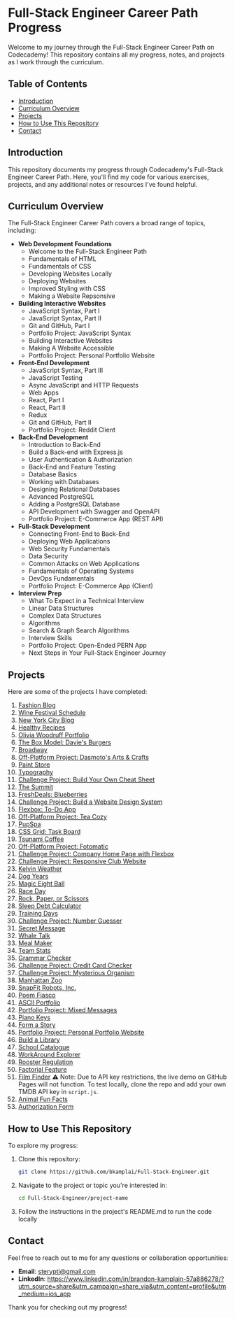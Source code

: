 # Full-Stack Engineer Career Path Progress

Welcome to my journey through the Full-Stack Engineer Career Path on Codecademy! This repository contains all my progress, notes, and projects as I work through the curriculum.

## Table of Contents

- [Introduction](#introduction)
- [Curriculum Overview](#curriculum-overview)
- [Projects](#projects)
- [How to Use This Repository](#how-to-use-this-repository)
- [Contact](#contact)

## Introduction

This repository documents my progress through Codecademy's Full-Stack Engineer Career Path. Here, you'll find my code for various exercises, projects, and any additional notes or resources I've found helpful.

## Curriculum Overview

The Full-Stack Engineer Career Path covers a broad range of topics, including:

- **Web Development Foundations**
  - Welcome to the Full-Stack Engineer Path
  - Fundamentals of HTML
  - Fundamentals of CSS
  - Developing Websites Locally
  - Deploying Websites
  - Improved Styling with CSS
  - Making a Website Repsonsive
- **Building Interactive Websites**
  - JavaScript Syntax, Part I
  - JavaScript Syntax, Part II
  - Git and GitHub, Part I
  - Portfolio Project: JavaScript Syntax
  - Building Interactive Websites
  - Making A Website Accessible
  - Portfolio Project: Personal Portfolio Website
- **Front-End Development**
  - JavaScript Syntax, Part III
  - JavaScript Testing
  - Async JavaScript and HTTP Requests
  - Web Apps
  - React, Part I
  - React, Part II
  - Redux
  - Git and GitHub, Part II
  - Portfolio Project: Reddit Client
- **Back-End Development**
  - Introduction to Back-End
  - Build a Back-end with Express.js
  - User Authentication & Authorization
  - Back-End and Feature Testing
  - Database Basics
  - Working with Databases
  - Designing Relational Databases
  - Advanced PostgreSQL
  - Adding a PostgreSQL Database
  - API Development with Swagger and OpenAPI
  - Portfolio Project: E-Commerce App (REST API)
- **Full-Stack Development**
  - Connecting Front-End to Back-End
  - Deploying Web Applications
  - Web Security Fundamentals
  - Data Security
  - Common Attacks on Web Applications
  - Fundamentals of Operating Systems
  - DevOps Fundamentals
  - Portfolio Project: E-Commerce App (Client)
- **Interview Prep**
  - What To Expect in a Technical Interview
  - Linear Data Structures
  - Complex Data Structures
  - Algorithms
  - Search & Graph Search Algorithms
  - Interview Skills
  - Portfolio Project: Open-Ended PERN App
  - Next Steps in Your Full-Stack Engineer Journey

## Projects

Here are some of the projects I have completed:

1. [Fashion Blog](https://bkamplai.github.io/Full-Stack-Engineer/Fashion%20Blog/)
2. [Wine Festival Schedule](https://bkamplai.github.io/Full-Stack-Engineer/Wine%20Festival%20Schedule/)
3. [New York City Blog](https://bkamplai.github.io/Full-Stack-Engineer/New%20York%20City%20Blog/)
4. [Healthy Recipes](https://bkamplai.github.io/Full-Stack-Engineer/Healthy%20Recipes/)
5. [Olivia Woodruff Portfolio](https://bkamplai.github.io/Full-Stack-Engineer/Olivia%20Woodruff%20Portfolio/)
6. [The Box Model: Davie's Burgers](https://bkamplai.github.io/Full-Stack-Engineer/The%20Box%20Model%3A%20Davie's%20Burgers/)
7. [Broadway](https://bkamplai.github.io/Full-Stack-Engineer/Broadway/)
8. [Off-Platform Project: Dasmoto's Arts & Crafts](https://bkamplai.github.io/Full-Stack-Engineer/Off-Platform%20Project%3A%20Dasmoto's%20Arts%20&%20Crafts/)
9. [Paint Store](https://bkamplai.github.io/Full-Stack-Engineer/Paint%20Store/)
10. [Typography](https://bkamplai.github.io/Full-Stack-Engineer/Typography/)
11. [Challenge Project: Build Your Own Cheat Sheet](https://bkamplai.github.io/Full-Stack-Engineer/Challenge%20Project%3A%20Build%20Your%20Own%20Cheat%20Sheet/)
12. [The Summit](https://bkamplai.github.io/Full-Stack-Engineer/The%20Summit/)
13. [FreshDeals: Blueberries](https://bkamplai.github.io/Full-Stack-Engineer/FreshDeals%3A%20Blueberries/blueberries.html)
14. [Challenge Project: Build a Website Design System](https://bkamplai.github.io/Full-Stack-Engineer/Challenge%20Project%3A%20Build%20a%20Website%20Design%20System/)
15. [Flexbox: To-Do App](https://bkamplai.github.io/Full-Stack-Engineer/Flexbox%3A%20To-Do%20App/)
16. [Off-Platform Project: Tea Cozy](https://bkamplai.github.io/Full-Stack-Engineer/Off-Platform%20Project%3A%20Tea%20Cozy/)
17. [PupSpa](https://bkamplai.github.io/Full-Stack-Engineer/PupSpa/)
18. [CSS Grid: Task Board](https://bkamplai.github.io/Full-Stack-Engineer/CSS%20Grid%3A%20Task%20Board/)
19. [Tsunami Coffee](https://bkamplai.github.io/Full-Stack-Engineer/Tsunami%20Coffee/)
20. [Off-Platform Project: Fotomatic](https://bkamplai.github.io/Full-Stack-Engineer/Off-Platform%20Project:%20Fotomatic/fotomatic_broken/)
21. [Challenge Project: Company Home Page with Flexbox](https://bkamplai.github.io/Full-Stack-Engineer/Challenge%20Project:%20Company%20Home%20Page/)
22. [Challenge Project: Responsive Club Website](https://bkamplai.github.io/Full-Stack-Engineer/Challenge%20Project%3A%20Responsive%20Club%20Website/)
23. [Kelvin Weather](https://github.com/bkamplai/Full-Stack-Engineer/blob/main/Building%20Interactive%20Websites/JavaScript%20Syntax%2C%20Part%20I/Learn%20JavaScript%20Syntax%3A%20Introduction/Kelvin%20Weather/app.js)
24. [Dog Years](https://github.com/bkamplai/Full-Stack-Engineer/blob/main/Building%20Interactive%20Websites/JavaScript%20Syntax%2C%20Part%20I/Learn%20JavaScript%20Syntax%3A%20Introduction/Dog%20Years/app.js)
25. [Magic Eight Ball](https://github.com/bkamplai/Full-Stack-Engineer/blob/main/Building%20Interactive%20Websites/JavaScript%20Syntax%2C%20Part%20I/Learn%20JavaScript%20Syntax%3A%20Conditionals/Magic%20Eight%20Ball/main.js)
26. [Race Day](https://github.com/bkamplai/Full-Stack-Engineer/blob/main/Building%20Interactive%20Websites/JavaScript%20Syntax%2C%20Part%20I/Learn%20JavaScript%20Syntax%3A%20Conditionals/Race%20Day/main.js)
27. [Rock, Paper, or Scissors](https://github.com/bkamplai/Full-Stack-Engineer/blob/main/Building%20Interactive%20Websites/JavaScript%20Syntax%2C%20Part%20I/Learn%20JavaScript%20Syntax%3A%20Functions/Rock%2C%20Paper%2C%20Or%20Scissors/rockPaperScissors.js)
28. [Sleep Debt Calculator](https://github.com/bkamplai/Full-Stack-Engineer/blob/main/Building%20Interactive%20Websites/JavaScript%20Syntax%2C%20Part%20I/Learn%20JavaScript%20Syntax%3A%20Functions/Sleep%20Debt%20Calculator/sleepDebtCalculator.js)
29. [Training Days](https://github.com/bkamplai/Full-Stack-Engineer/blob/main/Building%20Interactive%20Websites/JavaScript%20Syntax%2C%20Part%20I/Learn%20JavaScript%20Syntax%3A%20Scope/Training%20Days/trainingDays.js)
30. [Challenge Project: Number Guesser](https://bkamplai.github.io/Full-Stack-Engineer/Challenge%20Project%3A%20Number%20Guesser/)
31. [Secret Message](https://github.com/bkamplai/Full-Stack-Engineer/blob/main/Building%20Interactive%20Websites/JavaScript%20Syntax%2C%20Part%20II/Learn%20JavaScript%20Syntax%3A%20Arrays/Secret%20Message/app.js)
32. [Whale Talk](https://github.com/bkamplai/Full-Stack-Engineer/blob/main/Building%20Interactive%20Websites/JavaScript%20Syntax%2C%20Part%20II/Learn%20JavaScript%20Syntax%3A%20Loops/Whale%20Talk/main.js)
33. [Meal Maker](https://github.com/bkamplai/Full-Stack-Engineer/blob/main/Building%20Interactive%20Websites/JavaScript%20Syntax%2C%20Part%20II/Learn%20JavaScript%20Syntax%3A%20Objects/Meal%20Maker/app.js)
34. [Team Stats](https://github.com/bkamplai/Full-Stack-Engineer/blob/main/Building%20Interactive%20Websites/JavaScript%20Syntax%2C%20Part%20II/Learn%20JavaScript%20Syntax%3A%20Objects/Team%20Stats/app.js)
35. [Grammar Checker](https://github.com/bkamplai/Full-Stack-Engineer/blob/main/Building%20Interactive%20Websites/JavaScript%20Syntax%2C%20Part%20II/Learn%20JavaScript%20Syntax%3A%20Iterators/Grammar%20Checker/main%2Cjs)
36. [Challenge Project: Credit Card Checker](https://github.com/bkamplai/Full-Stack-Engineer/blob/main/Building%20Interactive%20Websites/JavaScript%20Syntax%2C%20Part%20II/Challenge%20Project%3A%20Credit%20Card%20Checker/main.js)
37. [Challenge Project: Mysterious Organism](https://github.com/bkamplai/Full-Stack-Engineer/blob/main/Building%20Interactive%20Websites/JavaScript%20Syntax%2C%20Part%20II/Challenge%20Project%3A%20Mysterious%20Organism/main.js)
38. [Manhattan Zoo](https://github.com/bkamplai/Full-Stack-Engineer/blob/main/Building%20Interactive%20Websites/Git%20and%20GitHub%2C%20Part%20I/Basic%20Git%20Workflow/meal-regimens.txt)
39. [SnapFit Robots, Inc.](https://github.com/bkamplai/Full-Stack-Engineer/blob/main/Building%20Interactive%20Websites/Git%20and%20GitHub%2C%20Part%20I/Basic%20Git%20Workflow/meal-regimens.txt)
40. [Poem Fiasco](https://github.com/bkamplai/Full-Stack-Engineer/commit/13db8de364d0bccb2c9893a60fad87c6ce7d6b53)
41. [ASCII Portfolio](https://github.com/bkamplai/Full-Stack-Engineer/commit/ae1423474f0ce0875228b7d7492f1e95638097a6)
42. [Portfolio Project: Mixed Messages](https://github.com/bkamplai/Full-Stack-Engineer/blob/main/Building%20Interactive%20Websites/Portfolio%20Project%3A%20JavaScript%20Syntax%20-%20Mixed%20Messages/main.js)
43. [Piano Keys](https://bkamplai.github.io/Full-Stack-Engineer/Piano%20Keys/)
44. [Form a Story](https://bkamplai.github.io/Full-Stack-Engineer/Form%20a%20Story/)
45. [Portfolio Project: Personal Portfolio Website](https://bkamplai.github.io/Full-Stack-Engineer/index.html)
46. [Build a Library](https://github.com/bkamplai/Full-Stack-Engineer/blob/main/Front-End%20Development/JavaScript%20Syntax%2C%20Part%20III/Learn%20JavaScript%20Syntax%3A%20Classes/Classes/Build%20a%20Library/app.js)
47. [School Catalogue](https://github.com/bkamplai/Full-Stack-Engineer/blob/main/Front-End%20Development/JavaScript%20Syntax%2C%20Part%20III/Learn%20JavaScript%20Syntax%3A%20Classes/Classes/School%20Catalogue/app.js)
48. [WorkAround Explorer](https://bkamplai.github.io/Full-Stack-Engineer/WorkAround%20Explorer/)
49. [Rooster Regulation](https://github.com/bkamplai/Full-Stack-Engineer/tree/main/Front-End%20Development/JavaScript%20Testing/Write%20Good%20Tests%20with%20Mocha/Rooster%20Regulation)
50. [Factorial Feature](https://github.com/bkamplai/Full-Stack-Engineer/tree/main/Front-End%20Development/JavaScript%20Testing/Learn%20TDD%20with%20Mocha/Factorial%20Feature)
51. [Film Finder](https://bkamplai.github.io/Full-Stack-Engineer/Film%20Finder/) ⚠️ Note: Due to API key restrictions, the live demo on GitHub Pages will not function. To test locally, clone the repo and add your own TMDB API key in `script.js`.
52. [Animal Fun Facts](https://bkamplai.github.io/Full-Stack-Engineer/Animal%20Fun%20Facts/)
53. [Authorization Form](https://bkamplai.github.io/Full-Stack-Engineer/Authorization%20Form/)

## How to Use This Repository

To explore my progress:

1. Clone this repository:
   ```sh
   git clone https://github.com/bkamplai/Full-Stack-Engineer.git
   ```
2. Navigate to the project or topic you're interested in:
   ```sh
   cd Full-Stack-Engineer/project-name
   ```
3. Follow the instructions in the project's README.md to run the code locally

## Contact

Feel free to reach out to me for any questions or collaboration opportunities:
- **Email**: sterypti@gmail.com
- **LinkedIn**: https://www.linkedin.com/in/brandon-kamplain-57a886278/?utm_source=share&utm_campaign=share_via&utm_content=profile&utm_medium=ios_app

Thank you for checking out my progress!
